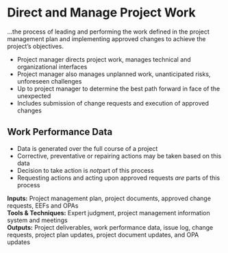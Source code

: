 # Direct and Manage Project Work

…the process of leading and performing the work defined in the project management plan and implementing approved changes to achieve the project’s objectives. 

- Project manager directs project work, manages technical and organizational interfaces 
- Project manager also manages unplanned work, unanticipated risks, unforeseen challenges 
- Up to project manager to determine the best path forward in face of the unexpected
- Includes submission of change requests and execution of approved changes 

## Work Performance Data
- Data is generated over the full course of a project 
- Corrective, preventative or repairing actions may be taken based on this data 
- Decision to take action is *not*part of this process 
- Requesting actions and acting upon approved requests *are* parts of this process 

**Inputs:** Project management plan, project documents, approved change requests, EEFs and OPAs    
**Tools & Techniques:** Expert judgment, project management information system and meetings     
**Outputs:** Project deliverables, work performance data, issue log, change requests, project plan updates, project document updates, and OPA updates    